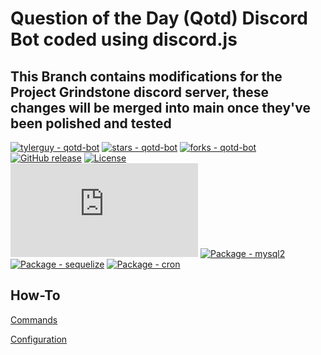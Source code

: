 # Question of the Day (Qotd) Discord Bot coded using discord.js

## This Branch contains modifications for the Project Grindstone discord server, these changes will be merged into main once they've been polished and tested

[![tylerguy - qotd-bot](https://img.shields.io/static/v1?label=tylerguy&message=qotd-bot&color=blue&logo=github)](https://github.com/tylerguy/qotd-bot "Go to GitHub repo")
[![stars - qotd-bot](https://img.shields.io/github/stars/tylerguy/qotd-bot?style=social)](https://github.com/tylerguy/qotd-bot)
[![forks - qotd-bot](https://img.shields.io/github/forks/tylerguy/qotd-bot?style=social)](https://github.com/tylerguy/qotd-bot)
[![GitHub release](https://img.shields.io/github/release/tylerguy/qotd-bot?include_prereleases=&sort=semver&color=blue)](https://github.com/tylerguy/qotd-bot/releases/)
[![License](https://img.shields.io/badge/License-MIT-blue)](#license) <br>
[![Package - discord.js](https://img.shields.io/github/package-json/dependency-version/tylerguy/qotd-bot/discord.js?logo=discord&logoColor=white&color=blue)](https://www.npmjs.com/package/discord.js)
[![Package - mysql2](https://img.shields.io/github/package-json/dependency-version/tylerguy/qotd-bot/mysql2?color=blue)](https://www.npmjs.com/package/mysql2)
[![Package - sequelize](https://img.shields.io/github/package-json/dependency-version/tylerguy/qotd-bot/sequelize?logo=sequelize&logoColor=white&color=blue)](https://www.npmjs.com/package/sequelize)
[![Package - cron](https://img.shields.io/github/package-json/dependency-version/tylerguy/qotd-bot/cron?logo=cron&logoColor=white&color=blue)](https://www.npmjs.com/package/cron)

## How-To

[Commands](https://github.com/tylerguy/qotd-bot/wiki/Commands)

[Configuration](https://github.com/tylerguy/qotd-bot/wiki/Configuration)
